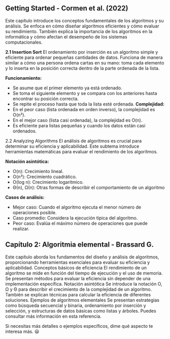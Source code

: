 ## Getting Started - Cormen et al. (2022)
Este capítulo introduce los conceptos fundamentales de los algoritmos y su análisis. Se enfoca en cómo diseñar algoritmos eficientes y cómo evaluar su rendimiento. También explica la importancia de los algoritmos en la informática y cómo afectan el desempeño de los sistemas computacionales.

**2.1 Insertion Sort**
El ordenamiento por inserción es un algoritmo simple y eficiente para ordenar pequeñas cantidades de datos. Funciona de manera similar a cómo una persona ordena cartas en su mano: toma cada elemento y lo inserta en la posición correcta dentro de la parte ordenada de la lista.

**Funcionamiento:**
- Se asume que el primer elemento ya está ordenado.
- Se toma el siguiente elemento y se compara con los anteriores hasta encontrar su posición correcta.
- Se repite el proceso hasta que toda la lista esté ordenada.
**Complejidad:**
- En el peor caso (lista ordenada en orden inverso), la complejidad es O(n²).
- En el mejor caso (lista casi ordenada), la complejidad es O(n).
- Es eficiente para listas pequeñas y cuando los datos están casi ordenados.

  
2.2 Analyzing Algorithms
El análisis de algoritmos es crucial para determinar su eficiencia y aplicabilidad. Este subtema introduce herramientas matemáticas para evaluar el rendimiento de los algoritmos.

**Notación asintótica:**
- O(n): Crecimiento lineal.
- O(n²): Crecimiento cuadrático.
- O(log n): Crecimiento logarítmico.
- Θ(n), Ω(n): Otras formas de describir el comportamiento de un algoritmo

**Casos de análisis:**
- Mejor caso: Cuando el algoritmo ejecuta el menor número de operaciones posible.
- Caso promedio: Considera la ejecución típica del algoritmo.
- Peor caso: Evalúa el máximo número de operaciones que puede realizar.


## Capítulo 2: Algoritmia elemental - Brassard G.
Este capítulo aborda los fundamentos del diseño y análisis de algoritmos, proporcionando herramientas esenciales para evaluar su eficiencia y aplicabilidad.
Conceptos básicos de eficiencia
El rendimiento de un algoritmo se mide en función del tiempo de ejecución y el uso de memoria. Se presentan métodos para evaluar la eficiencia sin depender de una implementación específica.
Notación asintótica
Se introduce la notación O, Ω y Θ para describir el crecimiento de la complejidad de un algoritmo. También se explican técnicas para calcular la eficiencia de diferentes soluciones.
Ejemplos de algoritmos elementales
Se presentan estrategias como búsqueda secuencial y binaria, ordenamiento por inserción y selección, y estructuras de datos básicas como listas y árboles.
Puedes consultar más información en esta referencia.

Si necesitas más detalles o ejemplos específicos, dime qué aspecto te interesa más. 😃

